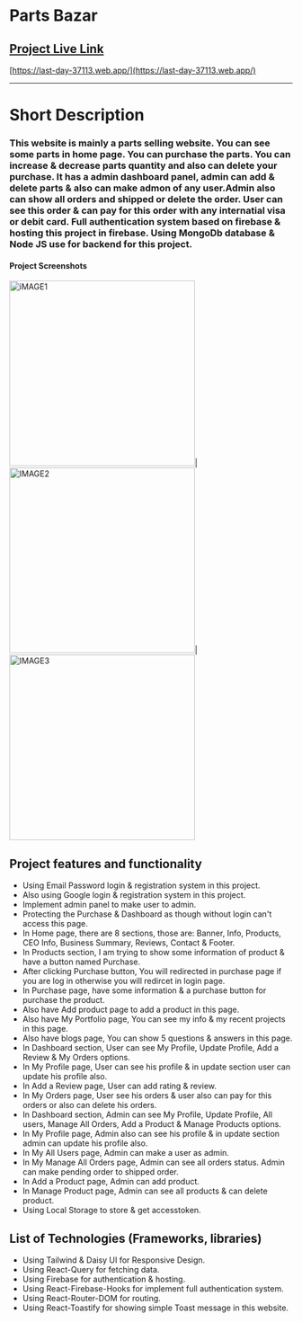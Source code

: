 # Parts Bazar

## [Project Live Link](https://last-day-37113.web.app/)

[https://last-day-37113.web.app/](https://last-day-37113.web.app/)

---

# Short Description

### This website is mainly a parts selling website. You can see some parts in home page. You can purchase the parts. You can increase & decrease parts quantity and also can delete your purchase. It has a admin dashboard panel, admin can add & delete parts & also can make admon of any user.Admin also can show all orders and shipped or delete the order. User can see this order & can pay for this order with any internatial visa or debit card. Full authentication system based on firebase & hosting this project in firebase. Using MongoDb database & Node JS use for backend for this project.

#### Project Screenshots
<img width="330" alt="iMAGE1" src="https://i.ibb.co/KWSrTm0/PARTSBAZAR.png">|<img width="330" alt="IMAGE2" src="https://i.ibb.co/8Mr2QB2/PARTSBAZAR3.png">|<img width="330" alt="IMAGE3" src="https://i.ibb.co/tZx3Mkv/PARTSBAZAR2.png">

## Project features and functionality

- Using Email Password login & registration system in this project.
- Also using Google login & registration system in this project.
- Implement admin panel to make user to admin.
- Protecting the Purchase & Dashboard as though without login can't access this page.
- In Home page, there are 8 sections, those are: Banner, Info, Products, CEO Info, Business Summary, Reviews, Contact & Footer.
- In Products section, I am trying to show some information of product & have a button named Purchase.
- After clicking Purchase button, You will redirected in purchase page if you are log in otherwise you will redircet in login page.
- In Purchase page, have some information & a purchase button for purchase the product.
- Also have Add product page to add a product in this page.
- Also have My Portfolio page, You can see my info & my recent projects in this page.
- Also have blogs page, You can show 5 questions & answers in this page.
- In Dashboard section, User can see My Profile, Update Profile, Add a Review & My Orders options.
- In My Profile page, User can see his profile & in update section user can update his profile also.
- In Add a Review page, User can add rating & review.
- In My Orders page, User see his orders & user also can pay for this orders or also can delete his orders.
- In Dashboard section, Admin can see My Profile, Update Profile, All users, Manage All Orders, Add a Product & Manage Products options.
- In My Profile page, Admin also can see his profile & in update section admin can update his profile also.
- In My All Users page, Admin can make a user as admin.
- In My Manage All Orders page, Admin can see all orders status. Admin can make pending order to shipped order.
- In Add a Product page, Admin can add product.
- In Manage Product page, Admin can see all products & can delete product.
- Using Local Storage to store & get accesstoken.

## List of Technologies (Frameworks, libraries)

- Using Tailwind & Daisy UI for Responsive Design.
- Using React-Query for fetching data.
- Using Firebase for authentication & hosting.
- Using React-Firebase-Hooks for implement full authentication system.
- Using React-Router-DOM for routing.
- Using React-Toastify for showing simple Toast message in this website.
